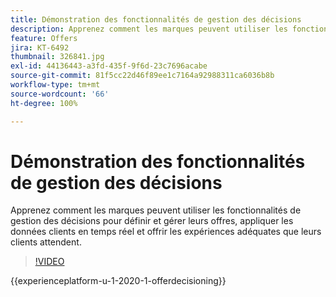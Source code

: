 ```yaml
---
title: Démonstration des fonctionnalités de gestion des décisions
description: Apprenez comment les marques peuvent utiliser les fonctionnalités de gestion des décisions pour définir et gérer leurs offres, appliquer les données clients en temps réel et offrir les expériences adéquates que leurs clients attendent.
feature: Offers
jira: KT-6492
thumbnail: 326841.jpg
exl-id: 44136443-a3fd-435f-9f6d-23c7696acabe
source-git-commit: 81f5cc22d46f89ee1c7164a92988311ca6036b8b
workflow-type: tm+mt
source-wordcount: '66'
ht-degree: 100%

---
```


# Démonstration des fonctionnalités de gestion des décisions

Apprenez comment les marques peuvent utiliser les fonctionnalités de gestion des décisions pour définir et gérer leurs offres, appliquer les données clients en temps réel et offrir les expériences adéquates que leurs clients attendent.

>[!VIDEO](https://video.tv.adobe.com/v/326841?quality=12&learn=on)

{{experienceplatform-u-1-2020-1-offerdecisioning}}
